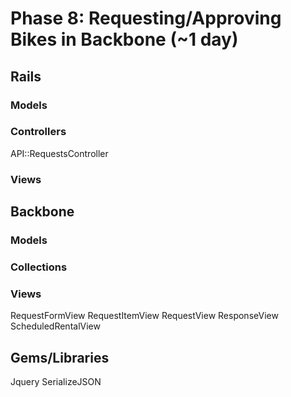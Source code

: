 # Phase 8: Requesting/Approving Bikes in Backbone (~1 day)

## Rails
### Models

### Controllers
API::RequestsController

### Views

## Backbone
### Models

### Collections

### Views
RequestFormView
RequestItemView
RequestView
ResponseView
ScheduledRentalView

## Gems/Libraries
Jquery
SerializeJSON
